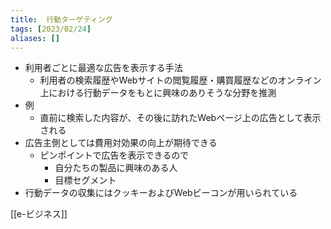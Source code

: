 ```yaml
---
title:  行動ターゲティング
tags: [2023/02/24]
aliases: []
---
```


- 利用者ごとに最適な広告を表示する手法
	- 利用者の検索履歴やWebサイトの閲覧履歴・購買履歴などのオンライン上における行動データをもとに興味のありそうな分野を推測
- 例
	- 直前に検索した内容が、その後に訪れたWebページ上の広告として表示される
- 広告主側としては費用対効果の向上が期待できる
	- ピンポイントで広告を表示できるので
		- 自分たちの製品に興味のある人
		- 目標セグメント
- 行動データの収集にはクッキーおよびWebビーコンが用いられている

[[e-ビジネス]]